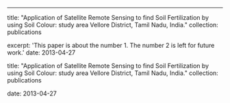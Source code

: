 ---
title: "Application of Satellite Remote Sensing to find Soil Fertilization by using Soil Colour: study area Vellore District, Tamil Nadu, India."
collection: publications

excerpt: 'This paper is about the number 1. The number 2 is left for future work.'
date: 2013-04-27



title: "Application of Satellite Remote Sensing to find Soil Fertilization by using Soil Colour: study area Vellore District, Tamil Nadu, India."
collection: publications


date: 2013-04-27

